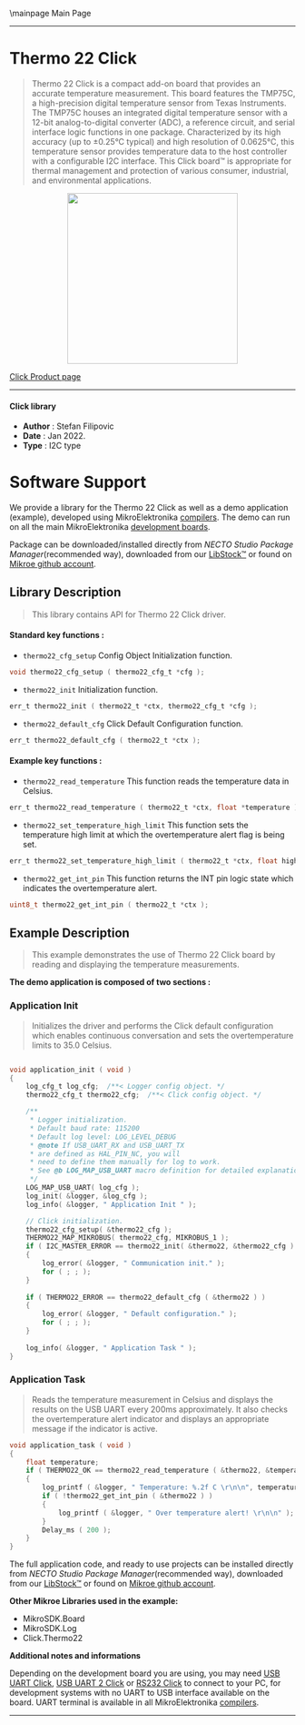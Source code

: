 \mainpage Main Page

---
# Thermo 22 Click

> Thermo 22 Click is a compact add-on board that provides an accurate temperature measurement. This board features the TMP75C, a high-precision digital temperature sensor from Texas Instruments. The TMP75C houses an integrated digital temperature sensor with a 12-bit analog-to-digital converter (ADC), a reference circuit, and serial interface logic functions in one package. Characterized by its high accuracy (up to ±0.25°C typical) and high resolution of 0.0625°C, this temperature sensor provides temperature data to the host controller with a configurable I2C interface. This Click board™ is appropriate for thermal management and protection of various consumer, industrial, and environmental applications.

<p align="center">
  <img src="https://download.mikroe.com/images/click_for_ide/thermo22_click.png" height=300px>
</p>

[Click Product page](https://www.mikroe.com/thermo-22-click)

---


#### Click library

- **Author**        : Stefan Filipovic
- **Date**          : Jan 2022.
- **Type**          : I2C type


# Software Support

We provide a library for the Thermo 22 Click
as well as a demo application (example), developed using MikroElektronika
[compilers](https://www.mikroe.com/necto-studio).
The demo can run on all the main MikroElektronika [development boards](https://www.mikroe.com/development-boards).

Package can be downloaded/installed directly from *NECTO Studio Package Manager*(recommended way), downloaded from our [LibStock&trade;](https://libstock.mikroe.com) or found on [Mikroe github account](https://github.com/MikroElektronika/mikrosdk_click_v2/tree/master/clicks).

## Library Description

> This library contains API for Thermo 22 Click driver.

#### Standard key functions :

- `thermo22_cfg_setup` Config Object Initialization function.
```c
void thermo22_cfg_setup ( thermo22_cfg_t *cfg );
```

- `thermo22_init` Initialization function.
```c
err_t thermo22_init ( thermo22_t *ctx, thermo22_cfg_t *cfg );
```

- `thermo22_default_cfg` Click Default Configuration function.
```c
err_t thermo22_default_cfg ( thermo22_t *ctx );
```

#### Example key functions :

- `thermo22_read_temperature` This function reads the temperature data in Celsius.
```c
err_t thermo22_read_temperature ( thermo22_t *ctx, float *temperature );
```

- `thermo22_set_temperature_high_limit` This function sets the temperature high limit at which the overtemperature alert flag is being set.
```c
err_t thermo22_set_temperature_high_limit ( thermo22_t *ctx, float high_limit );
```

- `thermo22_get_int_pin` This function returns the INT pin logic state which indicates the overtemperature alert.
```c
uint8_t thermo22_get_int_pin ( thermo22_t *ctx );
```

## Example Description

> This example demonstrates the use of Thermo 22 Click board by reading and displaying the temperature measurements.

**The demo application is composed of two sections :**

### Application Init

> Initializes the driver and performs the Click default configuration which enables continuous conversation and sets the overtemperature limits to 35.0 Celsius.

```c

void application_init ( void )
{
    log_cfg_t log_cfg;  /**< Logger config object. */
    thermo22_cfg_t thermo22_cfg;  /**< Click config object. */

    /** 
     * Logger initialization.
     * Default baud rate: 115200
     * Default log level: LOG_LEVEL_DEBUG
     * @note If USB_UART_RX and USB_UART_TX 
     * are defined as HAL_PIN_NC, you will 
     * need to define them manually for log to work. 
     * See @b LOG_MAP_USB_UART macro definition for detailed explanation.
     */
    LOG_MAP_USB_UART( log_cfg );
    log_init( &logger, &log_cfg );
    log_info( &logger, " Application Init " );

    // Click initialization.
    thermo22_cfg_setup( &thermo22_cfg );
    THERMO22_MAP_MIKROBUS( thermo22_cfg, MIKROBUS_1 );
    if ( I2C_MASTER_ERROR == thermo22_init( &thermo22, &thermo22_cfg ) ) 
    {
        log_error( &logger, " Communication init." );
        for ( ; ; );
    }
    
    if ( THERMO22_ERROR == thermo22_default_cfg ( &thermo22 ) )
    {
        log_error( &logger, " Default configuration." );
        for ( ; ; );
    }
    
    log_info( &logger, " Application Task " );
}

```

### Application Task

> Reads the temperature measurement in Celsius and displays the results on the USB UART
every 200ms approximately. It also checks the overtemperature alert indicator and displays
an appropriate message if the indicator is active.

```c
void application_task ( void )
{
    float temperature;
    if ( THERMO22_OK == thermo22_read_temperature ( &thermo22, &temperature ) )
    {
        log_printf ( &logger, " Temperature: %.2f C \r\n\n", temperature );
        if ( !thermo22_get_int_pin ( &thermo22 ) )
        {
            log_printf ( &logger, " Over temperature alert! \r\n\n" );
        }
        Delay_ms ( 200 );
    }
}
```

The full application code, and ready to use projects can be installed directly from *NECTO Studio Package Manager*(recommended way), downloaded from our [LibStock&trade;](https://libstock.mikroe.com) or found on [Mikroe github account](https://github.com/MikroElektronika/mikrosdk_click_v2/tree/master/clicks).

**Other Mikroe Libraries used in the example:**

- MikroSDK.Board
- MikroSDK.Log
- Click.Thermo22

**Additional notes and informations**

Depending on the development board you are using, you may need
[USB UART Click](https://www.mikroe.com/usb-uart-click),
[USB UART 2 Click](https://www.mikroe.com/usb-uart-2-click) or
[RS232 Click](https://www.mikroe.com/rs232-click) to connect to your PC, for
development systems with no UART to USB interface available on the board. UART
terminal is available in all MikroElektronika
[compilers](https://shop.mikroe.com/compilers).

---

